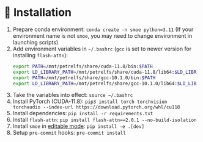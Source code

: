 # 🌴 Installation

1. Prepare conda environment: `conda create -n smoe python=3.11` (If your environment name is not `smoe`, you may need to change environment in launching scripts)
2. Add environment variables in `~/.bashrc` (`gcc` is set to newer version for installing `flash-attn`):
    ```bash
    export PATH=/mnt/petrelfs/share/cuda-11.8/bin:$PATH
    export LD_LIBRARY_PATH=/mnt/petrelfs/share/cuda-11.8/lib64:$LD_LIBRARY_PATH
    export PATH=/mnt/petrelfs/share/gcc-10.1.0/bin:$PATH
    export LD_LIBRARY_PATH=/mnt/petrelfs/share/gcc-10.1.0/lib64:$LD_LIBRARY_PATH
    ```
3. Take the variables into effect: `source ~/.bashrc`
4. Install PyTorch (CUDA-11.8): `pip3 install torch torchvision torchaudio --index-url https://download.pytorch.org/whl/cu118`
5. Install dependencies: `pip install -r requirements.txt`
6. Install `flash-attn`: `pip install flash-attn==2.0.1 --no-build-isolation`
7. Install `smoe` in [editable mode](https://pip.pypa.io/en/stable/cli/pip_install/#cmdoption-e): `pip install -e .[dev]`
8. Setup `pre-commit` hooks: `pre-commit install`
